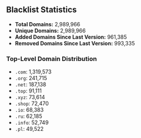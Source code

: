 ## Blacklist Statistics

- **Total Domains:** 2,989,966
- **Unique Domains:** 2,989,966
- **Added Domains Since Last Version:** 961,385
- **Removed Domains Since Last Version:** 993,335

### Top-Level Domain Distribution

-  `.com`: 1,319,573
-  `.org`: 241,715
-  `.net`: 187,138
-  `.top`: 91,111
-  `.xyz`: 73,614
-  `.shop`: 72,470
-  `.io`: 68,383
-  `.ru`: 62,185
-  `.info`: 52,749
-  `.pl`: 49,522
